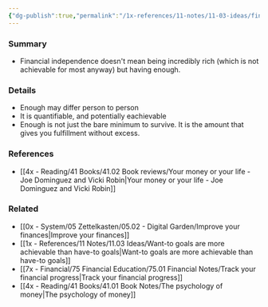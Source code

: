 ```yaml
---
{"dg-publish":true,"permalink":"/1x-references/11-notes/11-03-ideas/financial-independence-is-having-enough/","title":"Financial independence is having enough","dgShowBacklinks":false}
---
```



### Summary
- Financial independence doesn't mean being incredibly rich (which is not achievable for most anyway) but having enough.

### Details
- Enough may differ person to person
- It is quantifiable, and potentially eachievable
- Enough is not just the bare minimum to survive. It is the amount that gives you fulfillment without excess.


### References
- [[4x - Reading/41 Books/41.02 Book reviews/Your money or your life - Joe Dominguez and Vicki Robin\|Your money or your life - Joe Dominguez and Vicki Robin]]

### Related
- [[0x - System/05 Zettelkasten/05.02 - Digital Garden/Improve your finances\|Improve your finances]]
- [[1x - References/11 Notes/11.03 Ideas/Want-to goals are more achievable than have-to goals\|Want-to goals are more achievable than have-to goals]]
- [[7x - Financial/75 Financial Education/75.01 Financial Notes/Track your financial progress\|Track your financial progress]]
- [[4x - Reading/41 Books/41.01 Book Notes/The psychology of money\|The psychology of money]]